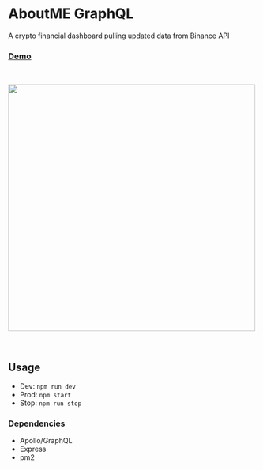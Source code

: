 # AboutME GraphQL

A crypto financial dashboard pulling updated data from Binance API

### [Demo](https://d2ml5pl4d66ya9.cloudfront.net/playground)

&nbsp;&nbsp;

<img src="https://oddscenes.s3.amazonaws.com/screenshot-aboutme-graphql.png" width="500" />

&nbsp;&nbsp;

## Usage
- Dev: `npm run dev`
- Prod: `npm start`
- Stop: `npm run stop`

### Dependencies
- Apollo/GraphQL
- Express
- pm2

